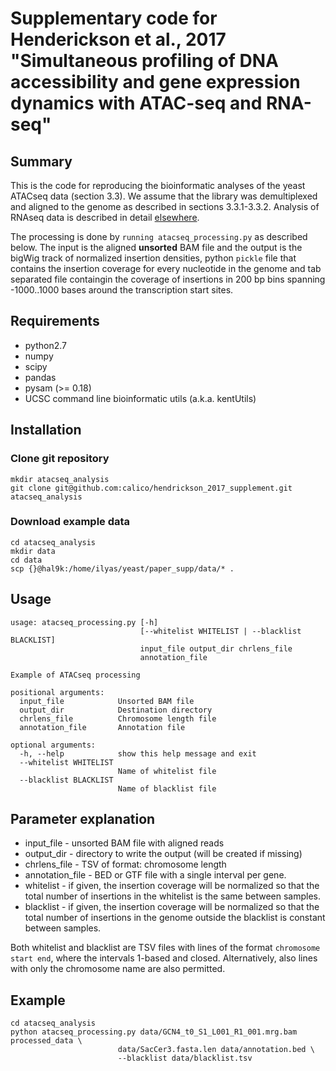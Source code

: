 # Supplementary code for Henderickson et al., 2017 "Simultaneous profiling of DNA accessibility and gene expression dynamics with ATAC-seq and RNA-seq" 

## Summary 

This is the code for reproducing the bioinformatic analyses of the yeast ATACseq data (section 3.3). We assume that the library was demultiplexed and aligned to the genome as described in sections 3.3.1-3.3.2. Analysis of RNAseq data is described in detail [elsewhere](http://www.nature.com/nprot/journal/v7/n3/full/nprot.2012.016.html). 

The processing is done by `running atacseq_processing.py` as described below. The input is the aligned __unsorted__ BAM file and the output is the bigWig track of normalized insertion densities, python `pickle` file that contains the insertion coverage for every nucleotide in the genome and tab separated file containgin the coverage of insertions in 200 bp bins spanning -1000..1000 bases around the transcription start sites. 

## Requirements 

* python2.7
* numpy
* scipy
* pandas
* pysam (>= 0.18)
* UCSC command line bioinformatic utils (a.k.a. kentUtils)

## Installation

### Clone git repository

    mkdir atacseq_analysis
    git clone git@github.com:calico/hendrickson_2017_supplement.git atacseq_analysis

### Download example data
    cd atacseq_analysis
    mkdir data
    cd data 
    scp {}@hal9k:/home/ilyas/yeast/paper_supp/data/* .
    

## Usage

    usage: atacseq_processing.py [-h]
                                 [--whitelist WHITELIST | --blacklist BLACKLIST]
                                 input_file output_dir chrlens_file
                                 annotation_file

    Example of ATACseq processing

    positional arguments:
      input_file            Unsorted BAM file
      output_dir            Destination directory
      chrlens_file          Chromosome length file
      annotation_file       Annotation file

    optional arguments:
      -h, --help            show this help message and exit
      --whitelist WHITELIST
                            Name of whitelist file
      --blacklist BLACKLIST
                            Name of blacklist file
                            
## Parameter explanation
   * input_file - unsorted BAM file with aligned reads
   * output_dir - directory to write the output (will be created if missing)
   * chrlens_file - TSV of format: chromosome   length
   * annotation_file - BED or GTF file with a single interval per gene. 
   * whitelist - if given, the insertion coverage will be normalized so that the total
    number of insertions in the whitelist is the same between samples.
   * blacklist - if given, the insertion coverage will be normalized so that the total number of insertions in the genome
   outside the blacklist is constant between samples. 
   
   Both whitelist and blacklist are TSV files with lines of the format `chromosome  start end`, where the intervals 1-based 
   and closed. Alternatively, also lines with only the chromosome name are also permitted. 
   
## Example 
    cd atacseq_analysis
    python atacseq_processing.py data/GCN4_t0_S1_L001_R1_001.mrg.bam processed_data \
                            data/SacCer3.fasta.len data/annotation.bed \
                            --blacklist data/blacklist.tsv 
